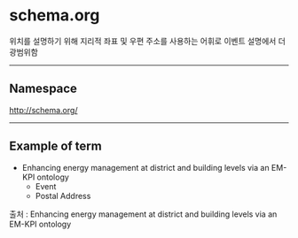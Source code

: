 # schema.org

위치를 설명하기 위해 지리적 좌표 및 우편 주소를 사용하는 어휘로 이벤트 설명에서 더 광범위함

---
## Namespace

http://schema.org/

---

## Example of term

- Enhancing energy management at district and building levels via an EM-KPI ontology
	- Event
	- Postal Address

출처 :  Enhancing energy management at district and building levels via an EM-KPI ontology